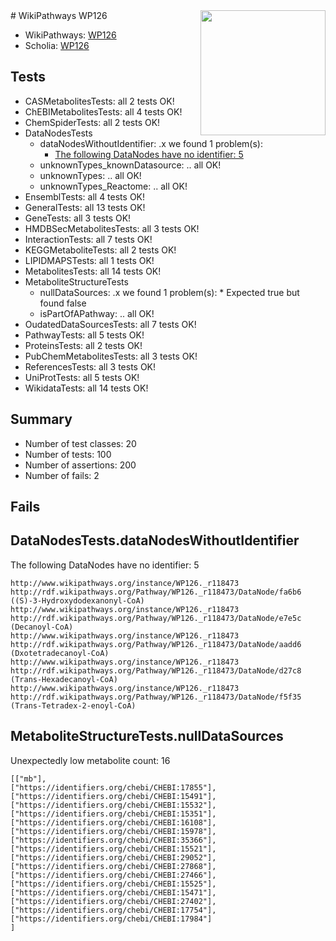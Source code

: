 <img style="float: right; width: 200px" src="https://upload.wikimedia.org/wikipedia/commons/thumb/8/83/Wplogo_with_text_500.png/640px-Wplogo_with_text_500.png" />
# WikiPathways WP126

* WikiPathways: [WP126](https://identifiers.org/wikipathways:WP126)
* Scholia: [WP126](https://scholia.toolforge.org/wikipathways/WP126)
## Tests
* CASMetabolitesTests: all 2 tests OK!
* ChEBIMetabolitesTests: all 4 tests OK!
* ChemSpiderTests: all 2 tests OK!
* DataNodesTests
    * dataNodesWithoutIdentifier: .x we found 1 problem(s):
        * [The following DataNodes have no identifier: 5](#d2d32fa4)
    * unknownTypes_knownDatasource: .. all OK!
    * unknownTypes: .. all OK!
    * unknownTypes_Reactome: .. all OK!
* EnsemblTests: all 4 tests OK!
* GeneralTests: all 13 tests OK!
* GeneTests: all 3 tests OK!
* HMDBSecMetabolitesTests: all 3 tests OK!
* InteractionTests: all 7 tests OK!
* KEGGMetaboliteTests: all 2 tests OK!
* LIPIDMAPSTests: all 1 tests OK!
* MetabolitesTests: all 14 tests OK!
* MetaboliteStructureTests
    * nullDataSources: .x we found 1 problem(s):
            * Expected true but found false
    * isPartOfAPathway: .. all OK!
* OudatedDataSourcesTests: all 7 tests OK!
* PathwayTests: all 5 tests OK!
* ProteinsTests: all 2 tests OK!
* PubChemMetabolitesTests: all 3 tests OK!
* ReferencesTests: all 3 tests OK!
* UniProtTests: all 5 tests OK!
* WikidataTests: all 14 tests OK!


## Summary

* Number of test classes: 20
* Number of tests: 100
* Number of assertions: 200
* Number of fails: 2

## Fails

<a name="d2d32fa4" />

## DataNodesTests.dataNodesWithoutIdentifier

The following DataNodes have no identifier: 5
```
http://www.wikipathways.org/instance/WP126._r118473 http://rdf.wikipathways.org/Pathway/WP126._r118473/DataNode/fa6b6 ((S)-3-Hydroxydodexanonyl-CoA)
http://www.wikipathways.org/instance/WP126._r118473 http://rdf.wikipathways.org/Pathway/WP126._r118473/DataNode/e7e5c (Decanoyl-CoA)
http://www.wikipathways.org/instance/WP126._r118473 http://rdf.wikipathways.org/Pathway/WP126._r118473/DataNode/aadd6 (Dxotetradecanoyl-CoA)
http://www.wikipathways.org/instance/WP126._r118473 http://rdf.wikipathways.org/Pathway/WP126._r118473/DataNode/d27c8 (Trans-Hexadecanoyl-CoA)
http://www.wikipathways.org/instance/WP126._r118473 http://rdf.wikipathways.org/Pathway/WP126._r118473/DataNode/f5f35 (Trans-Tetradex-2-enoyl-CoA)
```

<a name="9190418f" />

## MetaboliteStructureTests.nullDataSources

Unexpectedly low metabolite count: 16
```
[["mb"],
["https://identifiers.org/chebi/CHEBI:17855"],
["https://identifiers.org/chebi/CHEBI:15491"],
["https://identifiers.org/chebi/CHEBI:15532"],
["https://identifiers.org/chebi/CHEBI:15351"],
["https://identifiers.org/chebi/CHEBI:16108"],
["https://identifiers.org/chebi/CHEBI:15978"],
["https://identifiers.org/chebi/CHEBI:35366"],
["https://identifiers.org/chebi/CHEBI:15521"],
["https://identifiers.org/chebi/CHEBI:29052"],
["https://identifiers.org/chebi/CHEBI:27868"],
["https://identifiers.org/chebi/CHEBI:27466"],
["https://identifiers.org/chebi/CHEBI:15525"],
["https://identifiers.org/chebi/CHEBI:15471"],
["https://identifiers.org/chebi/CHEBI:27402"],
["https://identifiers.org/chebi/CHEBI:17754"],
["https://identifiers.org/chebi/CHEBI:17984"]
]
```

